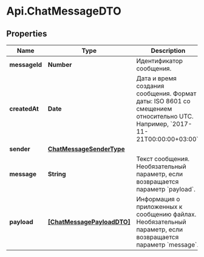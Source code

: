 # Api.ChatMessageDTO

## Properties

Name | Type | Description | Notes
------------ | ------------- | ------------- | -------------
**messageId** | **Number** | Идентификатор сообщения. | 
**createdAt** | **Date** | Дата и время создания сообщения.  Формат даты: ISO 8601 со смещением относительно UTC. Например, &#x60;2017-11-21T00:00:00+03:00&#x60;.  | 
**sender** | [**ChatMessageSenderType**](ChatMessageSenderType.md) |  | 
**message** | **String** | Текст сообщения.  Необязательный параметр, если возвращается параметр &#x60;payload&#x60;.  | [optional] 
**payload** | [**[ChatMessagePayloadDTO]**](ChatMessagePayloadDTO.md) | Информация о приложенных к сообщению файлах.  Необязательный параметр, если возвращается параметр &#x60;message&#x60;.  | [optional] 


